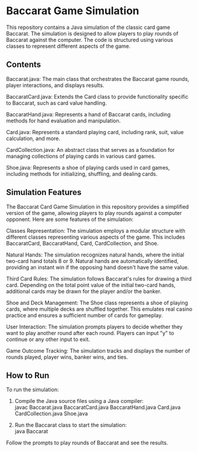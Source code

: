 # Baccarat Game Simulation

This repository contains a Java simulation of the classic card game Baccarat. The simulation is designed to allow players to play rounds of Baccarat against the computer. The code is structured using various classes to represent different aspects of the game.

## Contents
Baccarat.java: The main class that orchestrates the Baccarat game rounds, player interactions, and displays results.  <br>

BaccaratCard.java: Extends the Card class to provide functionality specific to Baccarat, such as card value handling. <br>

BaccaratHand.java: Represents a hand of Baccarat cards, including methods for hand evaluation and manipulation. <br>

Card.java: Represents a standard playing card, including rank, suit, value calculation, and more. <br>

CardCollection.java: An abstract class that serves as a foundation for managing collections of playing cards in various card games. <br>

Shoe.java: Represents a shoe of playing cards used in card games, including methods for initializing, shuffling, and dealing cards. <br>

## Simulation Features
The Baccarat Card Game Simulation in this repository provides a simplified version of the game, allowing players to play rounds against a computer opponent. Here are some features of the simulation: <br>

Classes Representation: The simulation employs a modular structure with different classes representing various aspects of the game. This includes BaccaratCard, BaccaratHand, Card, CardCollection, and Shoe. <br>

Natural Hands: The simulation recognizes natural hands, where the initial two-card hand totals 8 or 9. Natural hands are automatically identified, providing an instant win if the opposing hand doesn't have the same value. <br>

Third Card Rules: The simulation follows Baccarat's rules for drawing a third card. Depending on the total point value of the initial two-card hands, additional cards may be drawn for the player and/or the banker. <br>

Shoe and Deck Management: The Shoe class represents a shoe of playing cards, where multiple decks are shuffled together. This emulates real casino practice and ensures a sufficient number of cards for gameplay. <br>

User Interaction: The simulation prompts players to decide whether they want to play another round after each round. Players can input "y" to continue or any other input to exit. <br>

Game Outcome Tracking: The simulation tracks and displays the number of rounds played, player wins, banker wins, and ties. <br>


## How to Run
To run the simulation: <br>

1. Compile the Java source files using a Java compiler: <br>
   javac Baccarat.java BaccaratCard.java BaccaratHand.java Card.java CardCollection.java Shoe.java <br>

2. Run the Baccarat class to start the simulation: <br>
   java Baccarat <br>

Follow the prompts to play rounds of Baccarat and see the results. <br>

